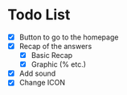 # Todo List

- [x] Button to go to the homepage
- [x] Recap of the answers
  - [x] Basic Recap
  - [x] Graphic (% etc.)
- [x] Add sound
- [x] Change ICON
